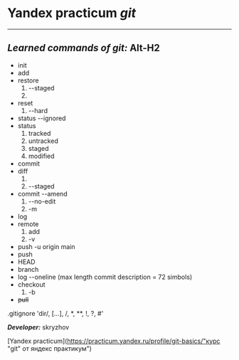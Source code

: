 # **Yandex practicum _git_**
___
## **_Learned commands of git:_** Alt-H2 <br>

* init
* add
* restore
  1. --staged <file>
  2. <file>
* reset
  1. --hard <commit hash>
* status
  --ignored
* status
  1. tracked
  2. untracked
  3. staged
  4. modified
* commit
* diff
  1. <hash1> <hash2>
  2. --staged
* commit --amend
  1. --no-edit
  2. -m
* log
* remote
  1. add
  2. -v
* push -u origin main
* push
* HEAD
* branch
* log --oneline (max length commit description = 72 simbols)
* checkout
  1. -b
* ~~pull~~


.gitignore 'dir/, [...], /, *, **, !, ?, #'


**_Developer:_** skryzhov

[Yandex practicum](https://practicum.yandex.ru/profile/git-basics/"курс \"git\" от яндекс практикум")
